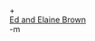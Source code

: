 <img src="http://www.earthvssoup.com/sp3w/uploaded_images/alien-737167.jpg" border="0" alt="" /><br/>
+<br/>
<a href="http://www.makethestand.com/">Ed and Elaine Brown</a><br/>
-m